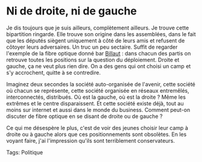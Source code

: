 # Ni de droite, ni de gauche

Je dis toujours que je suis ailleurs, complètement ailleurs. Je trouve cette bipartition ringarde. Elle trouve son origine dans les assemblées, dans le fait que les députés siègent uniquement à côté de leurs amis et refusent de côtoyer leurs adversaires. Un truc un peu sectaire. Suffit de regarder l'exemple de la fibre optique donné bar [Billaut](http://billaut.typepad.com/jm/2006/03/la_gauche_naime.html) : dans chacun des partis on retrouve toutes les positions sur la question du déploiement. Droite et gauche, ça ne veut plus rien dire. On a des gens qui ont choisi un camp et s'y accrochent, quitte à se contredire.

Imaginez deux secondes la société auto-organisée de l'avenir, cette société où chacun se représente, cette société organisée en réseaux entremêlés, interconnectés, distribués. Où est la gauche, où est la droite ? Même les extrêmes et le centre disparaissent. Et cette société existe déjà, tout au moins sur internet et aussi dans le monde du business. Comment peut-on discuter de fibre optique en se disant de droite ou de gauche ?

Ce qui me désespère le plus, c'est de voir des jeunes choisir leur camp à droite ou à gauche alors que ces positionnements sont obsolètes. En les voyant faire, j'ai l'impression qu'ils sont terriblement conservateurs.

Tags: Politique